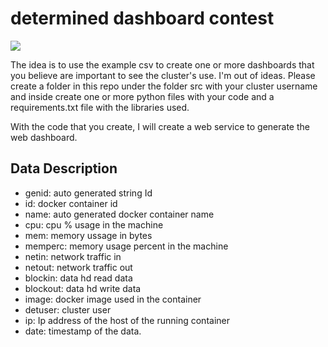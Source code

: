# determined dashboard contest


<img src="https://media2.giphy.com/media/u5chXT0G9B771HcW1L/giphy.gif"/>

The idea is to use the example csv to create one or more dashboards that you believe are important to see the cluster's use. I'm out of ideas. Please create a folder in this repo  under the folder src with your cluster username and inside create one or more python files with your code and a requirements.txt file with the libraries used.

With the code that you create, I will create a web service to generate the web dashboard.

## Data Description

- genid: auto generated string Id
- id: docker container id 
- name: auto generated docker container name 
- cpu: cpu % usage in the machine 
- mem: memory ussage in bytes
- memperc: memory usage percent in the machine
- netin: network traffic in
- netout: network traffic out
- blockin: data hd read data
- blockout: data hd write data
- image: docker image used in the container 
- detuser: cluster user 
- ip: Ip address of the host of the running container
- date: timestamp of the data.
